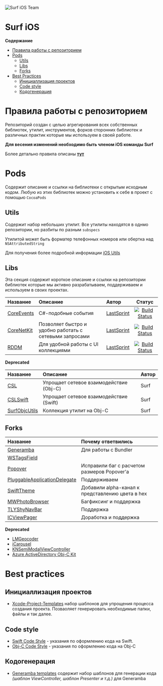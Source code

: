 
![Surf iOS Team](https://raw.githubusercontent.com/surfstudio/iOS_Dev/master/img/surf_logo.png)
# Surf iOS

**Содержание**
- [Правила работы с репозиторием]()
- [Pods](#pods)
  - [Utils](#utils)
  - [Libs](#libs)
  - [Forks](#forks)
- [Best Practices](#best-practices)
  - [Инициаллизация проектов](#Инициаллизация-проектов)
  - [Code style](#code-style)
  - [Кодогенерация](#Кодогенерация)

# Правила работы с репозиторием

Репозиторий создан с целью агрегирования всех собственных библиотек, утилит, инструментов, форков сторонних библиотек и различных практик которые мы используем в своей работе. 

**Для весения изменений необходимо быть членом iOS команды Surf**

Более детально правила описаны [**тут**](https://github.com/surfstudio/iOS_Devs/blob/master/CONTRIBUTING.md)

# Pods

Содержит описание и ссылки на библиотеки с открытым исходным кодом. 
Любую из этих библиотек можно установить к себе в проект с помощью `CocoaPods`

## Utils

Содержит набор небольших утилит. 
Все утилиты находятся в однмо репозитории, но разбиты по разным `subspecs`

Утилитой может быть форматер телефонных номеров или обертка над `NSAttributedString`

Для получения более подробной информации [iOS Utils](https://github.com/surfstudio/iOS-Utils)

## Libs

Эта секция содержит короткое описание и ссылки на репозитории библиотек которые мы активно разрабатываем, поддерживаем и используем в своих проектах. 

| Название | Описание | Автор | Статус |
| :--- | :--- | :--- | :---: |
| [CoreEvents](https://github.com/surfstudio/CoreEvents) | C#-подобные события | [LastSprint](https://github.com/LastSprint) | [![Build Status](https://travis-ci.org/surfstudio/CoreNetKit.svg?branch=master)](https://travis-ci.org/surfstudio/CoreEvents)
| [CoreNetKit](https://github.com/surfstudio/CoreNetKit) | Позволяет быстро и удобно работать с сетевыми запросами | [LastSprint](https://github.com/LastSprint) | [![Build Status](https://travis-ci.org/surfstudio/CoreNetKit.svg?branch=master)](https://travis-ci.org/surfstudio/CoreNetKit)
| [RDDM](https://github.com/surfstudio/ReactiveDataDisplayManager) | Для удобной работы с UI коллекциями | [LastSprint](https://github.com/LastSprint) | [![Build Status](https://travis-ci.org/surfstudio/ReactiveDataDisplayManager.svg?branch=master&style=flat)](https://travis-ci.org/surfstudio/ReactiveDataDisplayManager)

**Deprecated**

| Название | Описание | Автор |
| :--- | :--- | :--- |
| [CSL](https://bitbucket.org/surfstudio/cslswift/src/master/) | Упрощает сетевое взаимодействие (Obj-C) | Surf
| [CSLSwift](https://bitbucket.org/surfstudio/cacheableservicelayer/src) | Упрощает сетевое взаимодействие (Swift) | Surf 
| [SurfObjcUtils](https://bitbucket.org/surfstudio/surfobjcutils/src/master/) | Коллекция утилит на Obj-C | Surf 

## Forks
| Название | Почему ответвились |
| :--- | :---- |
| [Generamba](github.com/surfstudio/Generamba) | Для работы с Bundler
| [WSTagsField](https://github.com/surfstudio/WSTagsField) |
| [Popover](https://github.com/surfstudio/Popover) | Исправили баг с расчетом размеров Popover'а
| [PluggableApplicationDelegate](https://github.com/surfstudio/PluggableApplicationDelegate)| Поддерживаем |
| [SwiftTheme](https://github.com/surfstudio/SwiftTheme)| Добавили alpha-канал к представлению цвета в hex |
| [MWPhotoBrowser](https://github.com/surfstudio/MWPhotoBrowser)| Багфиксинг и поддержка
| [TLYShyNavBar](https://github.com/surfstudio/TLYShyNavBar) | Поддержка
| [ICViewPager](https://github.com/surfstudio/ICViewPager) | Доработка и поддержка

**Deprecated**

- [LMGeocoder](https://github.com/surfstudio/LMGeocoder)
- [iCarousel](https://github.com/surfstudio/iCarousel)
- [KNSemiModalViewController](https://github.com/surfstudio/KNSemiModalViewController)
- [Azure ActiveDirectory Obj-C Kit](https://github.com/surfstudio/azure-activedirectory-library-for-objc)

# Best practices

## Инициаллизация проектов
- [Xcode-Project-Templates](https://github.com/surfstudio/Xcode-Project-Templates) набор шаблонов для упрощения процесса создания проекта. Позваоляет генерировать необходимые папки, файлы и так далее.

## Code style
- [Swift Code Style](https://github.com/surfstudio/SwiftCodestyle) - указания по оформлению кода на Swift.
- [Obj-C Code Style](https://github.com/surfstudio/objective-c-style-guide) - указания по оформлению кода на Obj-C

## Кодогенерация
- [Generamba templates](https://github.com/surfstudio/generamba-templates) содержит набор шаблонов для генерации кода _(шаблон ViewController, шаблон Presenter и т.д.)_ для Generamba
